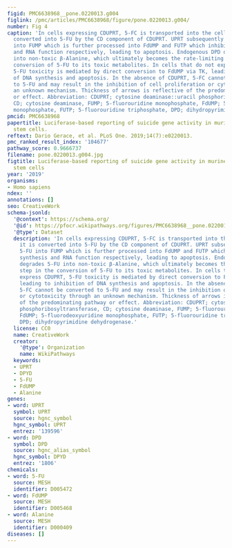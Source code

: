 ```yaml
---
figid: PMC6638968__pone.0220013.g004
figlink: /pmc/articles/PMC6638968/figure/pone.0220013.g004/
number: Fig 4
caption: 'In cells expressing CDUPRT, 5-FC is transported into the cell where it is
  converted into 5-FU by the CD component of CDUPRT. UPRT subsequently converts 5-FU
  into FUMP which is further processed into FdUMP and FUTP which inhibit DNA synthesis
  and RNA function respectively, leading to apoptosis. Endogenous DPD degrades 5-FU
  into non-toxic β-Alanine, which ultimately becomes the rate-limiting step in the
  conversion of 5-FU to its toxic metabolites. In cells that do not express CDUPRT,
  5-FU toxicity is mediated by direct conversion to FdUMP via TK, leading to inhibition
  of DNA synthesis and apoptosis. In the absence of CDUPRT, 5-FC cannot be converted
  to 5-FU and may result in the inhibition of cell proliferation or cytotoxicity through
  an unknown mechanism. Thickness of arrows is reflective of the predominating pathway
  or effect. Abbreviation: CDUPRT; cytosine deaminase::uracil phosphoribosyltransferase,
  CD; cytosine deaminase, FUMP; 5-fluorouridine monophosphate, FdUMP; 5-fluorodeoxyuridine
  monophosphate, FUTP; 5-fluorouridine triphosphate, DPD; dihydropyrimidine dehydrogenase.'
pmcid: PMC6638968
papertitle: Luciferase-based reporting of suicide gene activity in murine mesenchymal
  stem cells.
reftext: Dario Gerace, et al. PLoS One. 2019;14(7):e0220013.
pmc_ranked_result_index: '104677'
pathway_score: 0.9666737
filename: pone.0220013.g004.jpg
figtitle: Luciferase-based reporting of suicide gene activity in murine mesenchymal
  stem cells
year: '2019'
organisms:
- Homo sapiens
ndex: ''
annotations: []
seo: CreativeWork
schema-jsonld:
  '@context': https://schema.org/
  '@id': https://pfocr.wikipathways.org/figures/PMC6638968__pone.0220013.g004.html
  '@type': Dataset
  description: 'In cells expressing CDUPRT, 5-FC is transported into the cell where
    it is converted into 5-FU by the CD component of CDUPRT. UPRT subsequently converts
    5-FU into FUMP which is further processed into FdUMP and FUTP which inhibit DNA
    synthesis and RNA function respectively, leading to apoptosis. Endogenous DPD
    degrades 5-FU into non-toxic β-Alanine, which ultimately becomes the rate-limiting
    step in the conversion of 5-FU to its toxic metabolites. In cells that do not
    express CDUPRT, 5-FU toxicity is mediated by direct conversion to FdUMP via TK,
    leading to inhibition of DNA synthesis and apoptosis. In the absence of CDUPRT,
    5-FC cannot be converted to 5-FU and may result in the inhibition of cell proliferation
    or cytotoxicity through an unknown mechanism. Thickness of arrows is reflective
    of the predominating pathway or effect. Abbreviation: CDUPRT; cytosine deaminase::uracil
    phosphoribosyltransferase, CD; cytosine deaminase, FUMP; 5-fluorouridine monophosphate,
    FdUMP; 5-fluorodeoxyuridine monophosphate, FUTP; 5-fluorouridine triphosphate,
    DPD; dihydropyrimidine dehydrogenase.'
  license: CC0
  name: CreativeWork
  creator:
    '@type': Organization
    name: WikiPathways
  keywords:
  - UPRT
  - DPYD
  - 5-FU
  - FdUMP
  - Alanine
genes:
- word: UPRT
  symbol: UPRT
  source: hgnc_symbol
  hgnc_symbol: UPRT
  entrez: '139596'
- word: DPD
  symbol: DPD
  source: hgnc_alias_symbol
  hgnc_symbol: DPYD
  entrez: '1806'
chemicals:
- word: 5-FU
  source: MESH
  identifier: D005472
- word: FdUMP
  source: MESH
  identifier: D005468
- word: Alanine
  source: MESH
  identifier: D000409
diseases: []
---
```

